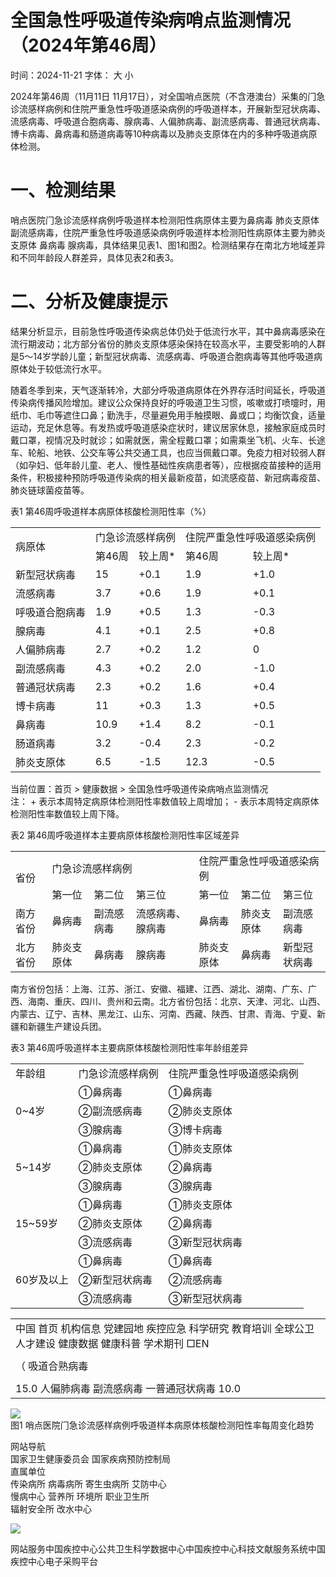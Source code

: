 # 全国急性呼吸道传染病哨点监测情况（2024年第46周）

时间：2024-11-21 字体： ⼤ ⼩

2024年第46周（11⽉11⽇ 11⽉17⽇），对全国哨点医院（不含港澳台）采集的⻔急诊流感样病例和住院严重急性呼吸道感染病例的呼吸道样本，开展新型冠状病毒、流感病毒、呼吸道合胞病毒、腺病毒、⼈偏肺病毒、副流感病毒、普通冠状病毒、博卡病毒、⿐病毒和肠道病毒等10种病毒以及肺炎⽀原体在内的多种呼吸道病原体检测。

# ⼀、检测结果

哨点医院⻔急诊流感样病例呼吸道样本检测阳性病原体主要为⿐病毒 肺炎⽀原体 副流感病毒，住院严重急性呼吸道感染病例呼吸道样本检测阳性病原体主要为肺炎⽀原体 ⿐病毒 腺病毒，具体结果⻅表1、图1和图2。检测结果存在南北⽅地域差异和不同年龄段⼈群差异，具体⻅表2和表3。

# ⼆、分析及健康提示

结果分析显示，⽬前急性呼吸道传染病总体仍处于低流⾏⽔平，其中⿐病毒感染在流⾏期波动；北⽅部分省份的肺炎⽀原体感染保持在较⾼⽔平，主要受影响的⼈群是5～14岁学龄⼉童；新型冠状病毒、流感病毒、呼吸道合胞病毒等其他呼吸道病原体处于较低流⾏⽔平。

随着冬季到来，天⽓逐渐转冷，⼤部分呼吸道病原体在外界存活时间延⻓，呼吸道传染病传播⻛险增加。建议公众保持良好的呼吸道卫⽣习惯，咳嗽或打喷嚏时，⽤纸⼱、⽑⼱等遮住⼝⿐；勤洗⼿，尽量避免⽤⼿触摸眼、⿐或⼝；均衡饮⻝，适量运动，充⾜休息等。有发热或呼吸道感染症状时，建议居家休息，接触家庭成员时戴⼝罩，视情况及时就诊；如需就医，需全程戴⼝罩；如需乘坐⻜机、⽕⻋、⻓途⻋、轮船、地铁、公交⻋等公共交通⼯具，也应当佩戴⼝罩。免疫⼒相对较弱⼈群（如孕妇、低年龄⼉童、⽼⼈、慢性基础性疾病患者等），应根据疫苗接种的适⽤条件，积极接种预防呼吸道传染病的相关最新疫苗，如流感疫苗、新冠病毒疫苗、肺炎链球菌疫苗等。

表1 第46周呼吸道样本病原体核酸检测阳性率（%）  

<table><tr><td rowspan="2">病原体</td><td colspan="2">门急诊流感样病例</td><td colspan="2">住院严重急性呼吸道感染病例</td></tr><tr><td>第46周</td><td>较上周*</td><td>第46周</td><td>较上周*</td></tr><tr><td>新型冠状病毒</td><td>15</td><td>+0.1</td><td>1.9</td><td>+1.0</td></tr><tr><td>流感病毒</td><td>3.7</td><td>+0.6</td><td>1.9</td><td>+0.1</td></tr><tr><td>呼吸道合胞病毒</td><td>1.9</td><td>+0.5</td><td>1.3</td><td>-0.3</td></tr><tr><td>腺病毒</td><td>4.1</td><td>+0.1</td><td>2.5</td><td>+0.8</td></tr><tr><td>人偏肺病毒</td><td>2.7</td><td>+0.2</td><td>1.2</td><td>0</td></tr><tr><td>副流感病毒</td><td>4.3</td><td>+0.2</td><td>2.0</td><td>-1.0</td></tr><tr><td>普通冠状病毒</td><td>2.3</td><td>+0.2</td><td>1.6</td><td>+0.4</td></tr><tr><td>博卡病毒</td><td>11</td><td>+0.3</td><td>1.3</td><td>+0.5</td></tr><tr><td>鼻病毒</td><td>10.9</td><td>+1.4</td><td>8.2</td><td>-0.1</td></tr><tr><td>肠道病毒</td><td>3.2</td><td>-0.4</td><td>2.3</td><td>-0.2</td></tr><tr><td>肺炎支原体</td><td>6.5</td><td>-1.5</td><td>12.3</td><td>-0.5</td></tr></table>

当前位置：⾸⻚ > 健康数据 > 全国急性呼吸道传染病哨点监测情况  
注： + 表示本周特定病原体检测阳性率数值较上周增加； - 表示本周特定病原体检测阳性率数值较上周下降。

表2 第46周呼吸道样本主要病原体核酸检测阳性率区域差异  

<table><tr><td rowspan="2">省份</td><td colspan="3">门急诊流感样病例</td><td colspan="3">住院严重急性呼吸道感染病例</td></tr><tr><td>第一位</td><td>第二位</td><td>第三位</td><td>第一位</td><td>第二位</td><td>第三位</td></tr><tr><td>南方省份</td><td>鼻病毒</td><td>副流感病毒</td><td>流感病毒、腺病毒</td><td>鼻病毒</td><td>肺炎支原体</td><td>副流感病毒</td></tr><tr><td>北方省份</td><td>肺炎支原体</td><td>鼻病毒</td><td>腺病毒</td><td>肺炎支原体</td><td>鼻病毒</td><td>新型冠状病毒</td></tr></table>

南⽅省份包括：上海、江苏、浙江、安徽、福建、江⻄、湖北、湖南、⼴东、⼴⻄、海南、重庆、四川、贵州和云南。北⽅省份包括：北京、天津、河北、⼭⻄、内蒙古、辽宁、吉林、⿊⻰江、⼭东、河南、⻄藏、陕⻄、⽢肃、⻘海、宁夏、新疆和新疆⽣产建设兵团。

表3 第46周呼吸道样本主要病原体核酸检测阳性率年龄组差异  

<table><tr><td>年龄组</td><td>门急诊流感样病例</td><td>住院严重急性呼吸道感染病例</td></tr><tr><td rowspan="3">0~4岁</td><td>①鼻病毒</td><td>①鼻病毒</td></tr><tr><td>②副流感病毒</td><td>②肺炎支原体</td></tr><tr><td>③腺病毒</td><td>③博卡病毒</td></tr><tr><td rowspan="3">5~14岁</td><td>①鼻病毒</td><td>①肺炎支原体</td></tr><tr><td>②肺炎支原体</td><td>②鼻病毒</td></tr><tr><td>③腺病毒</td><td>③腺病毒</td></tr><tr><td rowspan="3">15~59岁</td><td>①鼻病毒</td><td>①肺炎支原体</td></tr><tr><td>②肺炎支原体</td><td>②鼻病毒</td></tr><tr><td>③流感病毒</td><td>③新型冠状病毒</td></tr><tr><td rowspan="3">60岁及以上</td><td>①鼻病毒</td><td>①鼻病毒</td></tr><tr><td>②新型冠状病毒</td><td>②流感病毒</td></tr><tr><td>③流感病毒</td><td>③新型冠状病毒</td></tr></table>

<table><tr><td>中国 首页 机构信息 党建园地 疾控应急 科学研究 教育培训 全球公卫 人才建设 健康数据 健康科普 学术期刊 □EN</td></tr><tr><td></td></tr><tr><td>（ 吸道合熟病毒</td></tr><tr><td></td></tr><tr><td>15.0 人偏肺病毒 副流感病毒 一普通冠状病毒 10.0</td></tr></table>

![](images/2c4364058f8f894af4ffe15eff8dacb4f366be595d769df882746e3d9845ebfa.jpg)  
图1 哨点医院⻔急诊流感样病例呼吸道样本病原体核酸检测阳性率每周变化趋势

⽹站导航  
国家卫⽣健康委员会 国家疾病预防控制局  
直属单位  
传染病所 病毒病所 寄⽣⾍病所 艾防中⼼  
慢病中⼼ 营养所 环境所 职业卫⽣所  
辐射安全所 改⽔中⼼

![](images/61c308b360b826937a1ec6f90411e4523273a12a98b5bcdd766801b97978361b.jpg)

⽹站服务中国疾控中⼼公共卫⽣科学数据中⼼中国疾控中⼼科技⽂献服务系统中国疾控中⼼电⼦采购平台